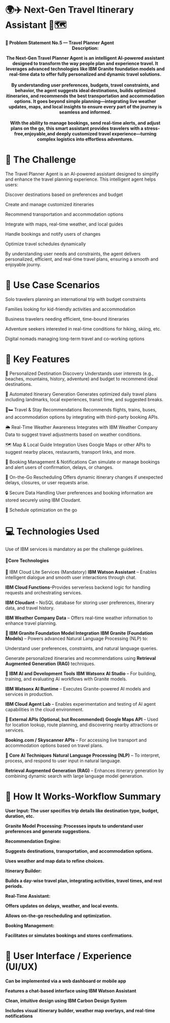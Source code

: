 <h1>
🌍✈️ Next-Gen Travel Itinerary Assistant 🤖🗺️
</h1>
<b>📝 Problem Statement No.5 — Travel Planner Agent</b><br>
<center><b>Description:</b><br></center>

<b><div align="center"> The Next-Gen Travel Planner Agent is an intelligent AI-powered assistant designed to transform the way people plan and experience travel. It leverages advanced technologies like IBM Granite foundation models and real-time data to offer fully personalized and dynamic travel solutions. <br><br> By understanding user preferences, budgets, travel constraints, and behavior, the agent suggests ideal destinations, builds optimized itineraries, and recommends the best transportation and accommodation options. It goes beyond simple planning—integrating live weather updates, maps, and local insights to ensure every part of the journey is seamless and informed. <br><br> With the ability to manage bookings, send real-time alerts, and adjust plans on the go, this smart assistant provides travelers with a stress-free,enjoyable,and deeply customized travel experience—turning complex logistics into effortless adventures. </div></b>
<h1>📌 The Challenge</h1>
The Travel Planner Agent is an AI-powered assistant designed to simplify and enhance the travel planning experience. This intelligent agent helps users:

Discover destinations based on preferences and budget

Create and manage customized itineraries

Recommend transportation and accommodation options

Integrate with maps, real-time weather, and local guides

Handle bookings and notify users of changes

Optimize travel schedules dynamically

By understanding user needs and constraints, the agent delivers personalized, efficient, and real-time travel plans, ensuring a smooth and enjoyable journy.
<h1>🧭 Use Case Scenarios</h1>
Solo travelers planning an international trip with budget constraints

Families looking for kid-friendly activities and accommodation

Business travelers needing efficient, time-bound itineraries

Adventure seekers interested in real-time conditions for hiking, skiing, etc.

Digital nomads managing long-term travel and co-working options

<h1>🧠 Key Features</h1>

🧳 Personalized Destination Discovery
Understands user interests (e.g., beaches, mountains, history, adventure) and budget to recommend ideal destinations.

📅 Automated Itinerary Generation
Generates optimized daily travel plans including landmarks, local experiences, transit time, and suggested breaks.

🚗🛏️ Travel & Stay Recommendations
Recommends flights, trains, buses, and accommodation options by integrating with third-party booking APIs.

🌦️ Real-Time Weather Awareness
Integrates with IBM Weather Company Data to suggest travel adjustments based on weather conditions.

🗺️ Map & Local Guide Integration
Uses Google Maps or other APIs to suggest nearby places, restaurants, transport links, and more.

📲 Booking Management & Notifications
Can simulate or manage bookings and alert users of confirmation, delays, or changes.

📍 On-the-Go Rescheduling
Offers dynamic itinerary changes if unexpected delays, closures, or user requests arise.

🔒 Secure Data Handling
User preferences and booking information are stored securely using IBM Cloudant.

📍 Schedule optimization on the go
<h1><b>
💻 Technologies Used
</b></h1>
Use of IBM services is mandatory as per the challenge guidelines.
<h4>🔧Core Technologies</h4>
🚀 IBM Cloud Lite Services (Mandatory)
<b>IBM Watson Assistant</b> – Enables intelligent dialogue and smooth user interactions through chat.

<b>IBM Cloud Functions</b>–Provides serverless backend logic for handling requests and orchestrating services.

<b>IBM Cloudant</b> – NoSQL database for storing user preferences, itinerary data, and travel history.

<b>IBM Weather Company Data</b> – Offers real-time weather information to enhance travel planning.

<b>🧠 IBM Granite Foundation Model Integration</b>
<b>IBM Granite (Foundation Models)</b> – Powers advanced Natural Language Processing (NLP) to:

Understand user preferences, constraints, and natural language queries.

Generate personalized itineraries and recommendations using <b>Retrieval Augmented Generation (RAG)</b> techniques.

<b>🧪 IBM AI and Development Tools</b>
<b>IBM Watsonx AI Studio</b> – For building, training, and evaluating AI workflows with Granite models.

<b>IBM Watsonx AI Runtime</b> – Executes Granite-powered AI models and services in production.

<b>IBM Cloud Agent Lab</b> – Enables experimentation and testing of AI agent capabilities in the cloud environment.

<b>🧭 External APIs (Optional, but Recommended)</b>
<b>Google Maps API</b> – Used for location lookup, route planning, and discovering nearby attractions or services.

<b>Booking.com / Skyscanner APIs</b> – For accessing live transport and accommodation options based on travel plans.

<b>🧠 Core AI Techniques</b>
<b>Natural Language Processing (NLP)</b> – To interpret, process, and respond to user input in natural language.

<b>Retrieval Augmented Generation (RAG)</b> – Enhances itinerary generation by combining dynamic search with large language model generation.

<h1>🚀 How It Works-Workflow Summary</h1>
<b>User Input:<b> The user specifies trip details like destination type, budget, duration, etc.

<b>Granite Model Processing:</b> Processes inputs to understand user preferences and generate suggestions.

<b>Recommendation Engine:</b>

Suggests destinations, transportation, and accommodation options.

Uses weather and map data to refine choices.

<b>Itinerary Builder:<b/>

Builds a day-wise travel plan, integrating activities, travel times, and rest periods.

<b>Real-Time Assistant:</b>

Offers updates on delays, weather, and local events.

Allows on-the-go rescheduling and optimization.

<b>Booking Management:</b>

Facilitates or simulates bookings and stores confirmations.

<h1><b>🎨 User Interface / Experience (UI/UX)</b></h1>
Can be implemented via a web dashboard or mobile app

Features a chat-based interface using IBM Watson Assistant

Clean, intuitive design using IBM Carbon Design System

Includes visual itinerary builder, weather map overlays, and real-time notifications
